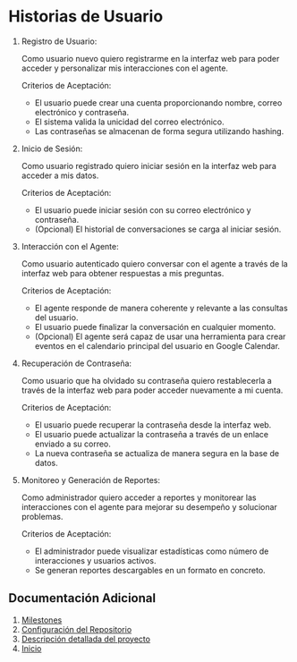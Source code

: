# Historias de Usuario
1. Registro de Usuario:

    Como usuario nuevo quiero registrarme en la interfaz web para poder acceder y personalizar mis interacciones con el agente.

    Criterios de Aceptación:

    - El usuario puede crear una cuenta proporcionando nombre, correo electrónico y contraseña.
    - El sistema valida la unicidad del correo electrónico.
    - Las contraseñas se almacenan de forma segura utilizando hashing.

2. Inicio de Sesión:

    Como usuario registrado quiero iniciar sesión en la interfaz web para acceder a mis datos.
    
    Criterios de Aceptación:

    - El usuario puede iniciar sesión con su correo electrónico y contraseña.
    - (Opcional) El historial de conversaciones se carga al iniciar sesión.

3. Interacción con el Agente:

    Como usuario autenticado quiero conversar con el agente a través de la interfaz web para obtener respuestas a mis preguntas.

    Criterios de Aceptación:

    - El agente responde de manera coherente y relevante a las consultas del usuario.
    - El usuario puede finalizar la conversación en cualquier momento.
    - (Opcional) El agente será capaz de usar una herramienta para crear eventos en el calendario principal del usuario en Google Calendar. 

4. Recuperación de Contraseña:

    Como usuario que ha olvidado su contraseña quiero restablecerla a través de la interfaz web para poder acceder nuevamente a mi cuenta.

    Criterios de Aceptación:

    - El usuario puede recuperar la contraseña desde la interfaz web.
    - El usuario puede actualizar la contraseña a través de un enlace enviado a su correo.
    - La nueva contraseña se actualiza de manera segura en la base de datos.

5. Monitoreo y Generación de Reportes:

    Como administrador quiero acceder a reportes y monitorear las interacciones con el agente para mejorar su desempeño y solucionar problemas.

    Criterios de Aceptación:

    - El administrador puede visualizar estadísticas como número de interacciones y usuarios activos.
    - Se generan reportes descargables en un formato en concreto.

## Documentación Adicional
1. [Milestones](milestones.md)
2. [Configuración del Repositorio](config_repo.md)
3. [Descripción detallada del proyecto](../hito1.md)
4. [Inicio](../../README.md)
